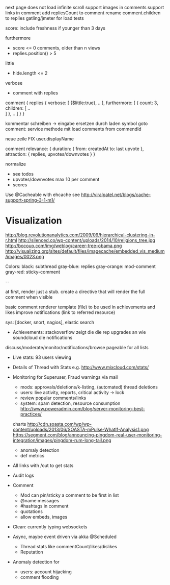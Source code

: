 next page does not load
infinite scroll
support images in comments
support links in comment
add repliesCount to comment
rename comment.children to replies
gatling/jmeter for load tests

score: include freshness if younger than 3 days

furthermore
- score <= 0 comments, older than n views
- replies.position() > 5

little
- hide.length <= 2

verbose
- comment with replies


comment {
  replies {
    verbose: [
      {$little:true},
      ..
    ],
    furthermore: [
      {
        count: 3,
        children: [
	  ..   	
	]
      },
      ..
    ]
  }
}


kommentar schreiben -> eingabe ersetzen durch laden symbol
goto comment: service methode mit load comments from commendId

neue zeile
FIX user.displayName

comment relevance: {
    duration: {
        from: createdAt
        to: last upvote
    },
    attraction: {
        replies,
        upvotes/downvotes
    }
}

normalize
- see todos
- upvotes/downvotes max 10 per comment
- scores


Use @Cacheable with ehcache see http://viralpatel.net/blogs/cache-support-spring-3-1-m1/


Visualization
=============

http://blog.revolutionanalytics.com/2009/09/hierarchical-clustering-in-r.html
http://silenced.co/wp-content/uploads/2014/10/religions_tree.jpg
http://bocoup.com/img/weblog/career-tree-obama.png
http://visualizing.org/sites/default/files/imagecache/embedded_vis_medium/images/0023.png

Colors:
    black: subthread
    gray-blue: replies
    gray-orange: mod-comment
    gray-red: sticky-comment


--

at first, render just a stub. create a directive that will render the full comment when visible 

basic comment renderer template (file) to be used in achievements and likes
improve notifications (link to referred resource)

sys: [docker, snort, nagios], elastic search
- Achievements: stackoverflow zeigt die die rep upgrades an wie soundcloud die notifications 

discuss/moderate/monitor/notifications/browse
pageable for all lists

- Live stats: 93 users viewing
- Details of Thread with Stats e.g. http://www.mixcloud.com/stats/
- Monitoring for Superuser, Fraud warnings via mail
    - mods: approvals/deletions/k-listing, (automated) thread deletions
    - users: live activity, reports, critical activity -> lock
    - review popular comments/links
    - system: spam detection, resource consumption
    http://www.poweradmin.com/blog/server-monitoring-best-practices/

    charts
    http://cdn.soasta.com/wp/wp-content/uploads/2013/06/SOASTA-mPulse-WhatIf-Analysis1.png
    https://segment.com/blog/announcing-pingdom-real-user-monitoring-integration/images/pingdom-rum-long-tail.png

    - anomaly detection
    - def metrics
- All links with <domain>/out to get stats

- Audit logs
- Comment
    - Mod can pin/sticky a comment to be first in list
    - @name messages
    - #hashtags in comment
    - quotations
    - allow embeds, images
- Clean: currently typing websockets
- Async, maybe event driven via akka
    @Scheduled
    - Thread stats like commentCount/likes/dislikes
    - Reputation
- Anomaly detection for
    - users: account hijacking
    - comment flooding
